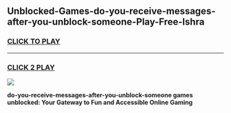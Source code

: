 
## Unblocked-Games-do-you-receive-messages-after-you-unblock-someone-Play-Free-lshra
<h3>
<a href="https://premium76.site?title=do-you-receive-messages-after-you-unblock-someone&ref=10A">CLICK TO PLAY</a></h3>
<hr>

<h3>
<a href="https://premium76.site?title=do-you-receive-messages-after-you-unblock-someone&ref=10A">CLICK 2 PLAY</a>
  
</h3>

<a href="https://premium76.site?title=do-you-receive-messages-after-you-unblock-someone&ref=10A"><img src="https://clearcache.store/games.png"></a>


**do-you-receive-messages-after-you-unblock-someone games unblocked: Your Gateway to Fun and Accessible Online Gaming**
